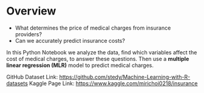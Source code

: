# Overview
* What determines the price of medical charges from insurance providers? 
* Can we accurately predict insurance costs?

In this Python Notebook we analyze the data, find which variables affect the cost of medical charges, to answer these questions. Then use a **multiple linear regression (MLR)** model to predict medical charges.

GitHub Dataset Link: https://github.com/stedy/Machine-Learning-with-R-datasets
Kaggle Page Link: https://www.kaggle.com/mirichoi0218/insurance
